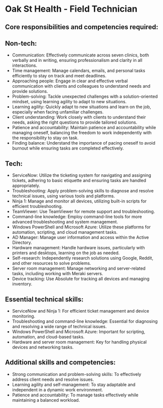 # Oak St Health - Field Technician 

## Core responsibilities and competencies required:

## Non-tech:

- Communication: Effectively communicate across seven clinics, both verbally and in writing, ensuring professionalism and clarity in all interactions.
- Time management: Manage calendars, emails, and personal tasks efficiently to stay on track and meet deadlines.
- Approaching people: Engage in clear and effective verbal communication with clients and colleagues to understand needs and provide solutions.
- Problem-solving: Tackle unexpected challenges with a solution-oriented mindset, using learning agility to adapt to new situations.
- Learning agility: Quickly adapt to new situations and learn on the job, especially when facing unfamiliar challenges.
- Client understanding: Work closely with clients to understand their needs, asking the right questions to provide tailored solutions.
- Patience and accountability: Maintain patience and accountability while managing oneself, balancing the freedom to work independently with the responsibility to stay on task.
- Finding balance: Understand the importance of pacing oneself to avoid burnout while ensuring tasks are completed effectively.

## Tech:

- ServiceNow: Utilize the ticketing system for navigating and assigning tickets, adhering to basic etiquette and ensuring tasks are handled appropriately.
- Troubleshooting: Apply problem-solving skills to diagnose and resolve technical issues, using various tools and platforms.
- Ninja 1: Manage and monitor all devices, utilizing built-in scripts for efficient troubleshooting.
- TeamViewer: Use TeamViewer for remote support and troubleshooting.
- Command-line knowledge: Employ command-line tools for more advanced troubleshooting and system management.
- Windows PowerShell and Microsoft Azure: Utilize these platforms for automation, scripting, and cloud management tasks.
- AD Manager: Manage user information and access within the Active Directory.
- Hardware management: Handle hardware issues, particularly with printers and desktops, learning on the job as needed.
- Self-research: Independently research solutions using Google, Reddit, and other resources to solve problems.
- Server room management: Manage networking and server-related tasks, including working with Meraki servers.
- Device tracking: Use Absolute for tracking all devices and managing inventory.

## Essential technical skills:

- ServiceNow and Ninja 1: For efficient ticket management and device monitoring.
- Troubleshooting and command-line knowledge: Essential for diagnosing and resolving a wide range of technical issues.
- Windows PowerShell and Microsoft Azure: Important for scripting, automation, and cloud-based tasks.
- Hardware and server room management: Key for handling physical devices and networking tasks.

## Additional skills and competencies:

- Strong communication and problem-solving skills: To effectively address client needs and resolve issues.
- Learning agility and self-management: To stay adaptable and independent in a dynamic work environment.
- Patience and accountability: To manage tasks effectively while maintaining a balanced workload.
